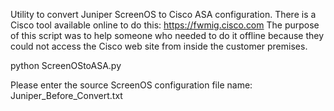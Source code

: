 Utility to convert Juniper ScreenOS to Cisco ASA configuration.  There is a Cisco tool available online to do this:  https://fwmig.cisco.com
The purpose of this script was to help someone who needed to do it offline because they could not access the Cisco web site from inside the customer premises.  

python ScreenOStoASA.py

Please enter the source ScreenOS configuration file name: Juniper_Before_Convert.txt

